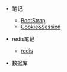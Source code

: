 - 笔记

  - [BootStrap](javaweb/BootStrap笔记.md)
  - [Cookie&Session](javaweb/Cookie&Session笔记.md)

- redis笔记

  - [redis](redis/redis笔记.md)

- 数据库

